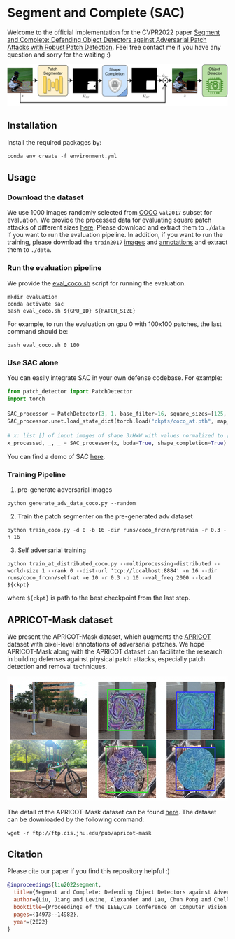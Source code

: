 # Segment and Complete (SAC)
Welcome to the official implementation for the CVPR2022 paper [Segment and Complete: Defending Object Detectors against Adversarial Patch Attacks with Robust Patch Detection](https://openaccess.thecvf.com/content/CVPR2022/papers/Liu_Segment_and_Complete_Defending_Object_Detectors_Against_Adversarial_Patch_Attacks_CVPR_2022_paper.pdf). 
Feel free contact me if you have any question and sorry for the waiting :)

![Pipeline Image](figs/pipeline.png)


## Installation
Install the required packages by:
```commandline
conda env create -f environment.yml
```

## Usage

### Download the dataset
We use 1000 images randomly selected from [COCO](https://cocodataset.org/) `val2017` subset for evaluation. 
We provide the processed data for evaluating square patch attacks of different sizes [here](https://drive.google.com/drive/folders/1o9Ftkh6ecR2DcoRL3ae3ZjFeYOsXBCdp?usp=sharing).
Please download and extract them to `./data` if you want to run the evaluation pipeline. In addition, if you want to run the training,
please download the `train2017` [images](http://images.cocodataset.org/zips/train2017.zip) and [annotations](http://images.cocodataset.org/annotations/annotations_trainval2017.zip) and extract them to `./data`.

### Run the evaluation pipeline
We provide the [eval_coco.sh](./eval_coco.sh) script for running the evaluation. 
```commandline
mkdir evaluation
conda activate sac
bash eval_coco.sh ${GPU_ID} ${PATCH_SIZE}
```
For example, to run the evaluation on gpu 0 with 100x100 patches, the last command should be:
```commandline
bash eval_coco.sh 0 100
```

### Use SAC alone 
You can easily integrate SAC in your own defense codebase. For example:

```python
from patch_detector import PatchDetector
import torch

SAC_processor = PatchDetector(3, 1, base_filter=16, square_sizes=[125, 100, 75, 50, 25], n_patch=1)
SAC_processor.unet.load_state_dict(torch.load("ckpts/coco_at.pth", map_location='cpu'))

# x: list [] of input images of shape 3xHxW with values normalized to [0, 1]
x_processed, _, _ = SAC_processor(x, bpda=True, shape_completion=True)
```

You can find a demo of SAC [here](https://colab.research.google.com/drive/1TdNxkbUUa4ldjJTgPn6LPcmRgF8bWoBo?usp=sharing).

### Training Pipeline
1. pre-generate adversarial images
```shell
python generate_adv_data_coco.py --random
```
2. Train the patch segmenter on the pre-generated adv dataset
```shell
python train_coco.py -d 0 -b 16 -dir runs/coco_frcnn/pretrain -r 0.3 -n 16
```
3. Self adversarial training
```shell
python train_at_distributed_coco.py --multiprocessing-distributed --world-size 1 --rank 0 --dist-url 'tcp://localhost:8884' -n 16 --dir runs/coco_frcnn/self-at -e 10 -r 0.3 -b 10 --val_freq 2000 --load ${ckpt}
```
where `${ckpt}` is path to the best checkpoint from the last step. 
## APRICOT-Mask dataset
We present the APRICOT-Mask dataset, which
augments the [APRICOT](https://apricot.mitre.org/) dataset with pixel-level annotations
of adversarial patches. We hope APRICOT-Mask along with
the APRICOT dataset can facilitate the research in building
defenses against physical patch attacks, especially patch
detection and removal techniques. 

![Apricot-mask Image](figs/apricot-mask.png)

The detail of the APRICOT-Mask dataset can be found [here](https://aiem.jhu.edu/datasets/apricot-mask/). 
The dataset can be downloaded by the following command:

```commandline
wget -r ftp://ftp.cis.jhu.edu/pub/apricot-mask
```


## Citation

Please cite our paper if you find this repository helpful :)

```bibtex
@inproceedings{liu2022segment,
  title={Segment and Complete: Defending Object Detectors against Adversarial Patch Attacks with Robust Patch Detection},
  author={Liu, Jiang and Levine, Alexander and Lau, Chun Pong and Chellappa, Rama and Feizi, Soheil},
  booktitle={Proceedings of the IEEE/CVF Conference on Computer Vision and Pattern Recognition},
  pages={14973--14982},
  year={2022}
}
```

